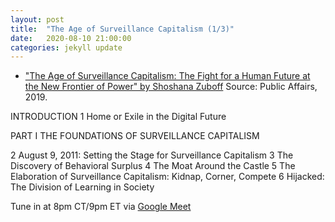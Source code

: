 ```yaml
---
layout: post
title:  "The Age of Surveillance Capitalism (1/3)"
date:   2020-08-10 21:00:00
categories: jekyll update
---
```


* ["The Age of Surveillance Capitalism: The Fight for a Human Future at the New Frontier of Power" by Shoshana Zuboff](https://www.publicaffairsbooks.com/titles/shoshana-zuboff/the-age-of-surveillance-capitalism/9781610395694/) Source: Public Affairs, 2019.

INTRODUCTION 
1 Home or Exile in the Digital Future 

PART I THE FOUNDATIONS OF SURVEILLANCE CAPITALISM 

2 August 9, 2011: Setting the Stage for Surveillance Capitalism 
3 The Discovery of Behavioral Surplus 
4 The Moat Around the Castle 
5 The Elaboration of Surveillance Capitalism: Kidnap, Corner, Compete 
6 Hijacked: The Division of Learning in Society

Tune in at 8pm CT/9pm ET via [Google Meet](https://calendar.google.com/event?action=TEMPLATE&tmeid=NjQ4dWYyOXE0YnU5ZjRlbWVpbnJ0dHN1Y3Mgd2lsbGlhbXMucmViZWNjYUBt&tmsrc=williams.rebecca%40gmail.com)
